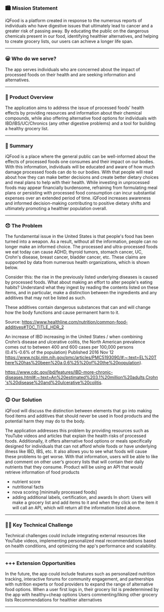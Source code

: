 
### 🏙️  Mission Statement 
iQFood is a platform created in response to the numerous reports of individuals who have digestive issues that ultimately lead to cancer and a greater risk of passing away. By educating the public on the dangerous chemicals present in our food, identifying healthier alternatives, and helping to create grocery lists, our users can achieve a longer life span.
___

### 😀 Who do we serve?

The app serves individuals who are concerned about the impact of processed foods on their health and are seeking information and alternatives.


____


### 📱 Product Overview
The application aims to address the issue of processed foods' health effects by providing resources and information about their chemical compounds, while also offering alternative food options for individuals with IBD/IBS/UC/Chronics (any other digestive problems) and a tool for building a healthy grocery list.
___


### 📝 Summary
iQFood is a place where the general public can be well-informed about the effects of processed foods one consumes and their impact on our bodies. With this information, individuals will be educated and aware of how much damage processed foods can do to our bodies. With that people will read about how they can make better decisions and create better dietary choices and meal plans to help with their health. While investing in unprocessed foods may appear financially burdensome, refraining from formulating meal plans or persisting with processed food consumption can incur substantial expenses over an extended period of time. iQFood increases awareness and informed decision-making contributing to positive dietary shifts and ultimately promoting a healthier population overall.
___



### 😞 The Problem 
The fundamental issue in the United States is that people's food has been turned into a weapon. As a result, without all the information, people can no longer make an informed choice. The processed and ultra-processed foods we eat today can cause ADHD, thyroid tumors, stomach cancer, UC, Crohn's disease, breast cancer, bladder cancer, etc. These claims are supported by data from numerous health organizations, which is shown below.

Consider this: the rise in the previously listed underlying diseases is caused by processed foods. What about making an effort to alter people's eating habits? Understand what they ingest by reading the contents listed on these items, and in particular, make a distinction between the ingredients and any additives that may not be listed as such.

These additives contain dangerous substances that can and will change how the body functions and cause permanent harm to it. 

Source: 
https://www.healthline.com/nutrition/common-food-additives#TOC_TITLE_HDR_2

An increase of  IBD increasing in the United States / when combining Crohn’s disease and ulcerative colitis, the North American prevalence comes out to between 400 and 600 cases per 100,000 persons (0.4%-0.6% of the population) Published 2016 Nov 12
https://www.ncbi.nlm.nih.gov/pmc/articles/PMC5193090/#:~:text=EL%20There%20has%20been%20a,0.6%25%20of%20the%20population).

https://www.cdc.gov/ibd/features/IBD-more-chronic-diseases.html#:~:text=An%20estimated%203.1%20million%20adults,Crohn's%20disease%20and%20ulcerative%20colitis.
___



### 😊 Our Solution
iQFood will discuss the distinction between elements that go into making food items and additives that should never be used in food products and the potential harm they may do to the body.

The application addresses this problem by providing resources such as YouTube videos and articles that explain the health risks of processed foods. Additionally, it offers alternative food options or meals specifically designed for individuals that can not afford whole foods or have underlying illness like IBD, IBS, etc. It also allows you to see what foods will cause these problems to get worse. With that information, users will be able to like and comment on other user’s grocery lists that will contain their daily nutrients that they consume.
 Product will be using an API that would retrieve information of food products
- nutrient score
- nutritional facts
- nova scoring [minimally processed foods]
- adding additional labels, certification, and awards 
In short:
Users will make a grocery list and add items to it and when they click on the item it will call an API, which will return all the information listed above. 

___



### 🧗‍♂️ Key Technical Challenge
Technical challenges could include integrating external resources like YouTube videos, implementing personalized meal recommendations based on health conditions, and optimizing the app's performance and scalability.

___



### +++ Extension Opportunities 
In the future, the app could include features such as personalized nutrition tracking, interactive forums for community engagement, and partnerships with nutrition experts or food providers to expand the range of alternative food options.
When a user first logs in, their grocery list is predetermined by the app with healthy+cheap options
Users commenting/liking other grocery lists
Recommendations for healthier alternatives

___
